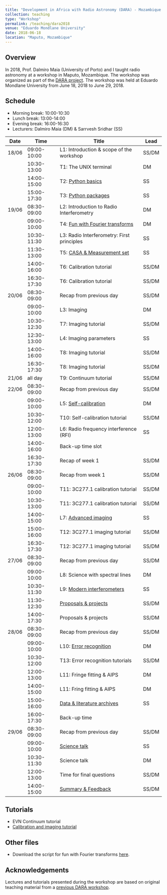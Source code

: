 ```yaml
---
title: "Development in Africa with Radio Astronomy (DARA) - Mozambique 2018"
collection: teaching
type: "Workshop"
permalink: /teaching/dara2018
venue: "Eduardo Mondlane University"
date: 2018-06-18
location: "Maputo, Mozambique"
---
```


Overview
---

In 2018, Prof. Dalmiro Maia (University of Porto) and I taught radio astronomy at a workshop in Maputo, Mozambique. The workshop was organized as part of the [DARA project](https://www.dara-project.org/). The workshop was held at Eduardo Mondlane University from June 18, 2018 to June 29, 2018.

Schedule
---

+ Morning break: 10:00-10:30
+ Lunch break: 13:00-14:00
+ Evening break: 16:00-16:30
+ Lecturers: Dalmiro Maia (DM) & Sarrvesh Sridhar (SS)

| Date  | Time        | Title                                                                                       | Lead  |
| ----- | ----------- | ------------------------------------------------------------------------------------------- | ----  |
| 18/06 | 09:00-10:00 | L1: Introduction & scope of the workshop                                                    | SS/DM |
|       | 10:30-13:00 | T1: The UNIX terminal                                                                       | DM    |
|       | 14:00-15:00 | T2: [Python basics](http://academicpages.github.io/files/dara2018/python_basics.pdf)        | SS    |
|       | 15:00-17:30 | T3: [Python packages](http://academicpages.github.io/files/dara2018/python_basics.pdf)      | SS    |
| 19/06 | 08:30-09:00 | L2: Introduction to Radio Interferometry                                                    | DM    |
|       | 09:00-10:00 | T4: [Fun with Fourier transforms](http://academicpages.github.io/files/dara2018/fun.pdf)    | DM    |
|       | 10:30-11:30 | L3: Radio Interferometry: First principles                                                  | SS    |
|       | 11:30-13:00 | T5: [CASA & Measurement set](http://academicpages.github.io/files/dara2018/casa_and_ms.pdf) | SS    |
|       | 14:00-16:00 | T6: Calibration tutorial                                                                    | SS/DM |
|       | 16:30-17:30 | T6: Calibration tutorial                                                                    | SS/DM |
| 20/06 | 08:30-09:00 | Recap from previous day                                                                     | SS/DM |
|       | 09:00-10:00 | L3: Imaging                                                                                 | DM    |
|       | 10:30-12:30 | T7: Imaging tutorial                                                                        | SS/DM |
|       | 12:30-13:00 | L4: Imaging parameters	                                                                    | SS    |
|       | 14:00-16:00 | T8: Imaging tutorial                                                                        | SS/DM |
|       | 16:30-17:30 | T8: Imaging tutorial                                                                        | SS/DM |
| 21/06 | all day     | T9: Continuum tutorial                                                                      | SS/DM |
| 22/06 | 08:30-09:00 | Recap from previous day                                                                     | SS/DM |
|       | 09:00-10:00 | L5: [Self-calibration](http://academicpages.github.io/files/dara2018/selfcal.pdf)           | DM    |
|       | 10:30-12:00 | T10: Self-calibration tutorial                                                              | SS/DM |
|       | 12:00-13:00 | L6: Radio frequency interference (RFI)                                                      | SS    |
|       | 14:00-16:00 | Back-up time slot                                                                           |       |
|       | 16:30-17:30 | Recap of week 1                                                                             | SS/DM |
| 26/06 | 08:30-09:00 | Recap from week 1                                                                           | SS/DM |
|       | 09:00-10:00 | T11: 3C277.1 calibration tutorial                                                           | SS/DM |
|       | 10:30-13:00 | T11: 3C277.1 calibration tutorial                                                           | SS/DM |
|       | 14:00-15:00 | L7: [Advanced imaging](http://academicpages.github.io/files/dara2018/advanced_imaging.pdf)  | SS    |
|       | 15:00-16:00 | T12: 3C277.1 imaging tutorial                                                               | SS/DM |
|       | 16:30-17:30 | T12: 3C277.1 imaging tutorial                                                               | SS/DM |
| 27/06 | 08:30-09:00 | Recap from previous day                                                                     | SS/DM |
|       | 09:00-10:00 | L8: Science with spectral lines                                                             | DM    |
|       | 10:30-11:30 | L9: [Modern interferometers](http://academicpages.github.io/files/dara2018/modern_arrays.pdf) | SS  |
|       | 11:30-12:30 | [Proposals & projects](http://academicpages.github.io/files/dara2018/project.pdf)           | SS/DM |
|       | 14:00-17:30 | Proposals & projects                                                                        | SS/DM |
| 28/06 | 08:30-09:00 | Recap from previous day                                                                     | SS/DM |
|       | 09:00-10:00 | L10: [Error recognition](http://academicpages.github.io/files/dara2018/error.pdf)           | DM    |
|       | 10:30-12:00 | T13: Error recognition tutorials                                                            | SS/DM |
|       | 12:00-13:00 | L11: Fringe fitting & AIPS                                                                  | DM    |
|       | 14:00-15:00 | L11: Fring fitting & AIPS                                                                   | DM    |
|       | 15:00-16:00 | [Data & literature archives](http://academicpages.github.io/files/dara2018/archives.pdf)    | SS    |
|       | 16:00-17:30 | Back-up time                                                                                |       |
| 29/06 | 08:30-09:00 | Recap from previous day                                                                     | SS/DM |
|       | 09:00-10:00 | [Science talk](http://academicpages.github.io/files/dara2018/science_SS.pdf)                | SS    |
|       | 10:30-11:30 | Science talk                                                                                | DM    |
|       | 12:00-13:00 | Time for final questions                                                                    | SS/DM |
|       | 14:00-15:00 | [Summary & Feedback](http://academicpages.github.io/files/dara2018/review.pdf)              | SS/DM |


Tutorials
---

+ EVN Continuum tutorial
+ [Calibration and imaging tutorial](http://www.jb.man.ac.uk/~radcliff/DARA/Data_reduction_workshops/EVN_Continuum/CASA_1848+283_J1849+3024-ManOxWiki.html)


Other files
---

+ Download the script for fun with Fourier transforms [here](http://academicpages.github.io/files/dara2018/L4.zip).


Acknowledgements
---

Lectures and tutorials presented during the workshop are based on original teaching material from a [previous DARA workshop](http://www.jb.man.ac.uk/~radcliff/DARA/Data_reduction_workshops.html).
